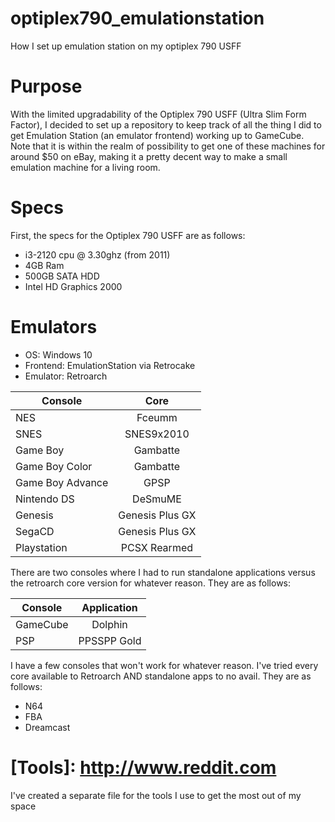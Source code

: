 # optiplex790_emulationstation
How I set up emulation station on my optiplex 790 USFF

# Purpose
With the limited upgradability of the Optiplex 790 USFF (Ultra Slim Form Factor), I decided to set up a repository to keep track of all the thing I did to get Emulation Station (an emulator frontend) working up to GameCube. Note that it is within the realm of possibility to get one of these machines for around $50 on eBay, making it a pretty decent way to make a small emulation machine for a living room.

# Specs
First, the specs for the Optiplex 790 USFF are as follows:
* i3-2120 cpu @ 3.30ghz (from 2011)
* 4GB Ram
* 500GB SATA HDD
* Intel HD Graphics 2000

# Emulators
* OS: Windows 10
* Frontend: EmulationStation via Retrocake
* Emulator: Retroarch

| Console       | Core          |
| ------------- |:-------------:|
| NES           | Fceumm        |
| SNES          | SNES9x2010    |
| Game Boy      | Gambatte      |
| Game Boy Color| Gambatte      |
| Game Boy Advance| GPSP        |
| Nintendo DS   | DeSmuME       |
| Genesis       | Genesis Plus GX|
| SegaCD        | Genesis Plus GX|
| Playstation   | PCSX Rearmed  |

There are two consoles where I had to run standalone applications versus the retroarch core version for whatever reason. They are as follows:

| Console      | Application   |
| -------------|:-------------:|
| GameCube     | Dolphin       |
| PSP          | PPSSPP Gold   |

I have a few consoles that won't work for whatever reason. I've tried every core available to Retroarch AND standalone apps to no avail. They are as follows:
* N64
* FBA
* Dreamcast

# [Tools]: http://www.reddit.com
I've created a separate file for the tools I use to get the most out of my space
